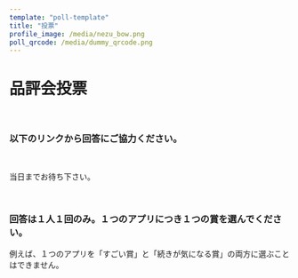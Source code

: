 ```yaml
---
template: "poll-template"
title: "投票"
profile_image: /media/nezu_bow.png
poll_qrcode: /media/dummy_qrcode.png
---
```


# 品評会投票
<br>

### 以下のリンクから回答にご協力ください。</b>
<br>

当日までお待ち下さい。

<!-- ### <b>https://questant.jp/q/SG9POEEL</b> -->

<br>

### 回答は１人１回のみ。１つのアプリにつき１つの賞を選んでください。
例えば、１つのアプリを「すごい賞」と「続きが気になる賞」の両方に選ぶことはできません。